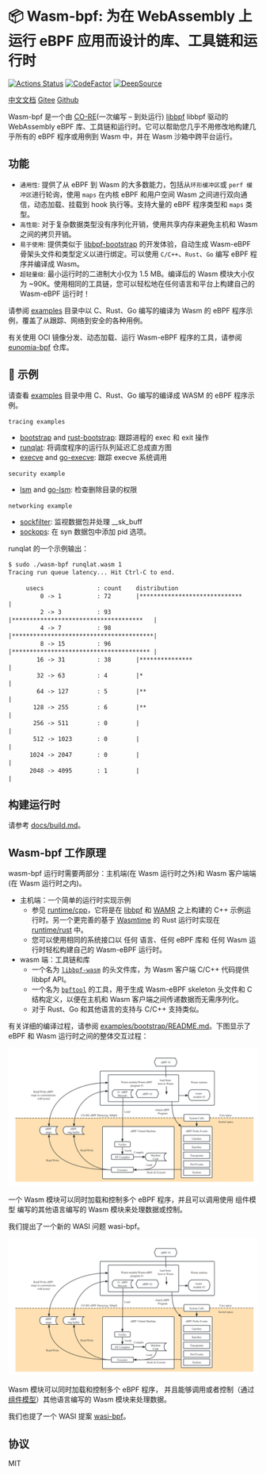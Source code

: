 # 📦 Wasm-bpf: 为在 WebAssembly 上运行 eBPF 应用而设计的库、工具链和运行时

[![Actions Status](https://github.com/eunomia-bpf/wasm-bpf/workflows/Ubuntu/badge.svg)](https://github.com/eunomia-bpf/wasm-bpf/actions)
[![CodeFactor](https://www.codefactor.io/repository/github/eunomia-bpf/wasm-bpf/badge)](https://www.codefactor.io/repository/github/eunomia-bpf/wasm-bpf)
[![DeepSource](https://deepsource.io/gh/eunomia-bpf/wasm-bpf.svg/?label=active+issues&show_trend=true&token=rcSI3J1-gpwLIgZWtKZC-N6C)](https://deepsource.io/gh/eunomia-bpf/wasm-bpf/?ref=repository-badge)

[中文文档](README_zh.md) [Gitee](https://gitee.com/eunomia-bpf/wasm-bpf) [Github](https://github.com/eunomia-bpf/wasm-bpf)

Wasm-bpf 是一个由 [CO-RE](https://facebookmicrosites.github.io/bpf/blog/2020/02/19/bpf-portability-and-co-re.html)(一次编写 – 到处运行) [libbpf](https://github.com/libbpf/libbpf) libbpf 驱动的 WebAssembly eBPF 库、工具链和运行时。它可以帮助您几乎不用修改地构建几乎所有的 eBPF 程序或用例到 Wasm 中，并在 Wasm 沙箱中跨平台运行。

## 功能

- `通用性`: 提供了从 eBPF 到 Wasm 的大多数能力，包括从`环形缓冲区`或 `perf 缓冲区`进行轮询，使用 `maps` 在内核 eBPF 和用户空间 Wasm 之间进行双向通信，动态加载、挂载到 hook 执行等。支持大量的 eBPF 程序类型和 `maps` 类型。
- `高性能`: 对于复杂数据类型没有序列化开销，使用共享内存来避免主机和 Wasm 之间的拷贝开销。
- `易于使用`: 提供类似于 [libbpf-bootstrap](https://github.com/libbpf/libbpf-bootstrap) 的开发体验，自动生成 Wasm-eBPF 骨架头文件和类型定义以进行绑定。可以使用 `C/C++`、`Rust`、`Go` 编写 eBPF 程序并编译成 Wasm。
- `超轻量级`: 最小运行时的二进制大小仅为 1.5 MB。编译后的 Wasm 模块大小仅为 ~90K。使用相同的工具链，您可以轻松地在任何语言和平台上构建自己的 Wasm-eBPF 运行时！

请参阅 [examples](examples) 目录中以 C、Rust、Go 编写的编译为 Wasm 的 eBPF 程序示例，覆盖了从跟踪、网络到安全的各种用例。

有关使用 OCI 镜像分发、动态加载、运行 Wasm-eBPF 程序的工具，请参阅 [eunomia-bpf](https://github.com/eunomia-bpf/eunomia-bpf) 仓库。

## 🔨 示例

请查看 [examples](examples) 目录中用 C、Rust、Go 编写的编译成 WASM 的 eBPF 程序示例。

`tracing examples`

- [bootstrap](examples/bootstrap) and [rust-bootstrap](examples/rust-bootstrap): 跟踪进程的 exec 和 exit 操作
- [runqlat](examples/runqlat): 将调度程序的运行队列延迟汇总成直方图
- [execve](examples/execve) and [go-execve](examples/go-execve): 跟踪 execve 系统调用

`security example`
- [lsm](examples/lsm) and  [go-lsm](examples/go-lsm): 检查删除目录的权限

`networking example`
- [sockfilter](examples/sockfilter): 监视数据包并处理 __sk_buff
- [sockops](examples/sockops): 在 syn 数据包中添加 pid 选项。

runqlat 的一个示例输出：

```console
$ sudo ./wasm-bpf runqlat.wasm 1
Tracing run queue latency... Hit Ctrl-C to end.

     usecs               : count    distribution
         0 -> 1          : 72       |*****************************           |
         2 -> 3          : 93       |*************************************   |
         4 -> 7          : 98       |****************************************|
         8 -> 15         : 96       |*************************************** |
        16 -> 31         : 38       |***************                         |
        32 -> 63         : 4        |*                                       |
        64 -> 127        : 5        |**                                      |
       128 -> 255        : 6        |**                                      |
       256 -> 511        : 0        |                                        |
       512 -> 1023       : 0        |                                        |
      1024 -> 2047       : 0        |                                        |
      2048 -> 4095       : 1        |                                        |
```

## 构建运行时

请参考 [docs/build.md](docs/build.md)。

## Wasm-bpf 工作原理

wasm-bpf 运行时需要两部分：主机端(在 Wasm 运行时之外)和 Wasm 客户端端(在 Wasm 运行时之内)。

- 主机端：一个简单的运行时实现示例
  - 参见 [runtime/cpp](runtime/cpp)，它将是在 [libbpf](https://github.com/libbpf/libbpf) 和 [WAMR](https://github.com/bytecodealliance/wasm-micro-runtime) 之上构建的 C++ 示例运行时。另一个更完善的基于 [Wasmtime](https://github.com/bytecodealliance/wasmtime) 的 Rust 运行时实现在 [runtime/rust](runtime/rust) 中。
  - 您可以使用相同的系统接口以 任何 语言、任何 eBPF 库和 任何 Wasm 运行时轻松构建自己的 Wasm-eBPF 运行时。
- wasm 端：工具链和库
  - 一个名为 [`libbpf-wasm`](wasm-sdk/c/libbpf-wasm.h) 的头文件库，为 Wasm 客户端 C/C++ 代码提供 libbpf API。
  - 一个名为 [`bpftool`](https://github.com/eunomia-bpf/bpftool/tree/wasm-bpftool) 的工具，用于生成 Wasm-eBPF skeleton 头文件和 C 结构定义，以便在主机和 Wasm 客户端之间传递数据而无需序列化。
  - 对于 Rust、Go 和其他语言的支持与 C/C++ 支持类似。

有关详细的编译过程，请参阅 [examples/bootstrap/README.md](examples/bootstrap/README.md)。下图显示了 eBPF 和 Wasm 运行时之间的整体交互过程：

![wasi-bpf](docs/wasm-bpf-no-bcc.png)

一个 Wasm 模块可以同时加载和控制多个 eBPF 程序，并且可以调用使用 组件模型 编写的其他语言编写的 Wasm 模块来处理数据或控制。

我们提出了一个新的 WASI 问题 wasi-bpf。

![wasi-bpf](docs/wasm-bpf-no-bcc.png)

Wasm 模块可以同时加载和控制多个 eBPF 程序， 并且能够调用或者控制（通过[组件模型](https://github.com/WebAssembly/component-model)）其他语言编写的 Wasm 模块来处理数据。

我们也提了一个 WASI 提案 [wasi-bpf](https://github.com/WebAssembly/WASI/issues/513)。

## 协议

MIT
